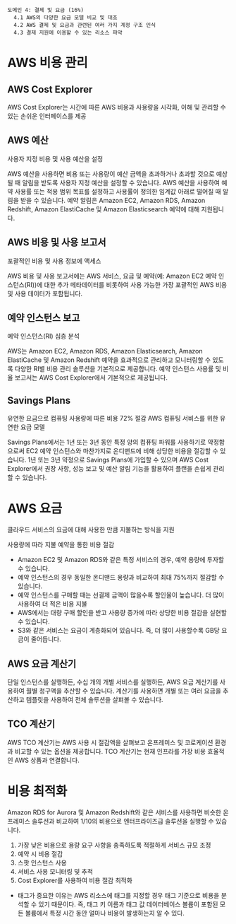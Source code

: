 ```
도메인 4: 결제 및 요금 (16%)
  4.1 AWS의 다양한 요금 모델 비교 및 대조
  4.2 AWS 결제 및 요금과 관련된 여러 가지 계정 구조 인식
  4.3 결제 지원에 이용할 수 있는 리소스 파악
```

# AWS 비용 관리

## AWS Cost Explorer
AWS Cost Explorer는 시간에 따른 AWS 비용과 사용량을 시각화, 이해 및 관리할 수 있는 손쉬운 인터페이스를 제공


## AWS 예산
사용자 지정 비용 및 사용 예산을 설정

AWS 예산을 사용하면 비용 또는 사용량이 예산 금액을 초과하거나 초과할 것으로 예상될 때 알림을 받도록 사용자 지정 예산을 설정할 수 있습니다.
AWS 예산을 사용하여 예약 사용률 또는 적용 범위 목표를 설정하고 사용률이 정의한 임계값 아래로 떨어질 때 알림을 받을 수 있습니다.
예약 알림은 Amazon EC2, Amazon RDS, Amazon Redshift, Amazon ElastiCache 및 Amazon Elasticsearch 예약에 대해 지원됩니다.



## AWS 비용 및 사용 보고서
포괄적인 비용 및 사용 정보에 액세스

AWS 비용 및 사용 보고서에는 AWS 서비스, 요금 및 예약(예: Amazon EC2 예약 인스턴스(RI))에 대한 추가 메타데이터를 비롯하여 사용 가능한 가장 포괄적인 AWS 비용 및 사용 데이터가 포함됩니다.



## 예약 인스턴스 보고
예약 인스턴스(RI) 심층 분석

AWS는 Amazon EC2, Amazon RDS, Amazon Elasticsearch, Amazon ElastiCache 및 Amazon Redshift 예약을 효과적으로 관리하고 모니터링할 수 있도록 다양한 RI별 비용 관리 솔루션을 기본적으로 제공합니다.
예약 인스턴스 사용률 및 비율 보고서는 AWS Cost Explorer에서 기본적으로 제공됩니다.



## Savings Plans
유연한 요금으로 컴퓨팅 사용량에 따른 비용 72% 절감
AWS 컴퓨팅 서비스를 위한 유연한 요금 모델

Savings Plans에서는 1년 또는 3년 동안 특정 양의 컴퓨팅 파워를 사용하기로 약정함으로써 EC2 예약 인스턴스와 마찬가지로 온디맨드에 비해 상당한 비용을 절감할 수 있습니다.
1년 또는 3년 약정으로 Savings Plans에 가입할 수 있으며 AWS Cost Explorer에서 권장 사항, 성능 보고 및 예산 알림 기능을 활용하여 플랜을 손쉽게 관리할 수 있습니다.







# AWS 요금

클라우드 서비스의 요금에 대해 사용한 만큼 지불하는 방식을 지원

사용량에 따라 지불
예약을 통한 비용 절감
- Amazon EC2 및 Amazon RDS와 같은 특정 서비스의 경우, 예약 용량에 투자할 수 있습니다.
- 예약 인스턴스의 경우 동일한 온디맨드 용량과 비교하여 최대 75%까지 절감할 수 있습니다.
- 예약 인스턴스를 구매할 때는 선결제 금액이 많을수록 할인율이 높습니다.
더 많이 사용하여 더 적은 비용 지불
- AWS에서는 대량 구매 할인을 받고 사용량 증가에 따라 상당한 비용 절감을 실현할 수 있습니다.
- S3와 같은 서비스는 요금이 계층화되어 있습니다. 즉, 더 많이 사용할수록 GB당 요금이 줄어듭니다. 


## AWS 요금 계산기
단일 인스턴스를 실행하든, 수십 개의 개별 서비스를 실행하든, AWS 요금 계산기를 사용하여 월별 청구액을 추산할 수 있습니다.
계산기를 사용하면 개별 또는 여러 요금을 추산하고 템플릿을 사용하여 전체 솔루션을 살펴볼 수 있습니다.

## TCO 계산기
AWS TCO 계산기는 AWS 사용 시 절감액을 살펴보고 온프레미스 및 코로케이션 환경과 비교할 수 있는 옵션을 제공합니다.
TCO 계산기는 현재 인프라를 가장 비용 효율적인 AWS 상품과 연결합니다.





# 비용 최적화
Amazon RDS for Aurora 및 Amazon Redshift와 같은 서비스를 사용하면 비슷한 온프레미스 솔루션과 비교하여 1/10의 비용으로 엔터프라이즈급 솔루션을 실행할 수 있습니다.

1) 가장 낮은 비용으로 용량 요구 사항을 충족하도록 적절하게 서비스 규모 조정
2) 예약 시 비용 절감
3) 스팟 인스턴스 사용
4) 서비스 사용 모니터링 및 추적
5) Cost Explorer를 사용하여 비용 절감 최적화

* 태그가 중요한 이유는 AWS 리소스에 태그를 지정할 경우 태그 기준으로 비용을 분석할 수 있기 때문이다.
  즉, 태그 키 이름과 태그 값 데이터베이스 볼륨이 포함된 모든 볼륨에서 특정 시간 동안 얼마나 비용이 발생하는지 알 수 있다.
